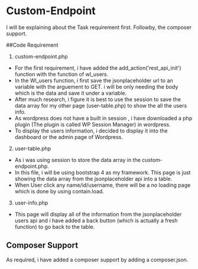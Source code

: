 # Custom-Endpoint
I will be explaining about the Task requirement first. Followby, the composer support.

##Code Requirement
1. custom-endpoint.php 
* For the first requirement, i have added the add_action('rest_api_init') function with the function of wl_users.
* In the Wl_users function, i first save the jsonplaceholder url to an variable with the arguement to GET. i will be only needing the body which is the data and save it under a variable.
* After much research, i figure it is best to use the session to save the data array for my other page (user-table.php) to show the all the users info. 
* As wordpress does not have a built in session , i have downloaded a php plugin (The plugin is called WP Session Manager) in wordpress.
* To display the users information, i decided to display it into the dashboard or the admin page of Wordpress.

2. user-table.php
* As i was using session to store the data array in the custom-endpoint.php.
* In this file, i will be using bootstrap 4 as my framework. This page is just showing the data array from the jsonplaceholder api into a table.
* When User click any name/id/username, there will be a no loading page which is done by using contain.load.

3. user-info.php
* This page will display all of the information from the jsonplaceholder users api and i have added a back button (which is actually a fresh function) to go back to the table.

## Composer Support
As required, i have added a composer support by adding a composer.json.
